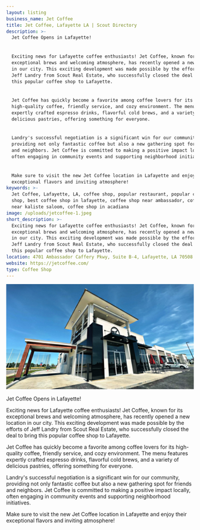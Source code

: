```yaml
---
layout: listing
business_name: Jet Coffee
title: Jet Coffee, Lafayette LA | Scout Directory
description: >-
  Jet Coffee Opens in Lafayette!


  Exciting news for Lafayette coffee enthusiasts! Jet Coffee, known for its
  exceptional brews and welcoming atmosphere, has recently opened a new location
  in our city. This exciting development was made possible by the efforts of
  Jeff Landry from Scout Real Estate, who successfully closed the deal to bring
  this popular coffee shop to Lafayette.


  Jet Coffee has quickly become a favorite among coffee lovers for its
  high-quality coffee, friendly service, and cozy environment. The menu features
  expertly crafted espresso drinks, flavorful cold brews, and a variety of
  delicious pastries, offering something for everyone.


  Landry's successful negotiation is a significant win for our community,
  providing not only fantastic coffee but also a new gathering spot for friends
  and neighbors. Jet Coffee is committed to making a positive impact locally,
  often engaging in community events and supporting neighborhood initiatives.


  Make sure to visit the new Jet Coffee location in Lafayette and enjoy their
  exceptional flavors and inviting atmosphere!
keywords: >-
  Jet Coffee, Lafayette, LA, coffee shop, popular restaurant, popular coffee
  shop, best coffee shop in lafayette, coffee shop near ambassador, coffee shop
  near kaliste saloom, coffee shop in acadiana
image: /uploads/jetcoffee-1.jpeg
short_description: >-
  Exciting news for Lafayette coffee enthusiasts! Jet Coffee, known for its
  exceptional brews and welcoming atmosphere, has recently opened a new location
  in our city. This exciting development was made possible by the efforts of
  Jeff Landry from Scout Real Estate, who successfully closed the deal to bring
  this popular coffee shop to Lafayette.
location: 4701 Ambassador Caffery Pkwy, Suite B-4, Lafayette, LA 70508
website: https://jetcoffee.com/
type: Coffee Shop
---
```

![Jet Coffee, Lafayette, LA, coffee shop in Lafayette, LA](/uploads/jetcoffee.jpeg "Jet Coffee, Lafayette LA")

Jet Coffee Opens in Lafayette!

Exciting news for Lafayette coffee enthusiasts! Jet Coffee, known for its exceptional brews and welcoming atmosphere, has recently opened a new location in our city. This exciting development was made possible by the efforts of Jeff Landry from Scout Real Estate, who successfully closed the deal to bring this popular coffee shop to Lafayette.

Jet Coffee has quickly become a favorite among coffee lovers for its high-quality coffee, friendly service, and cozy environment. The menu features expertly crafted espresso drinks, flavorful cold brews, and a variety of delicious pastries, offering something for everyone.

Landry's successful negotiation is a significant win for our community, providing not only fantastic coffee but also a new gathering spot for friends and neighbors. Jet Coffee is committed to making a positive impact locally, often engaging in community events and supporting neighborhood initiatives.

Make sure to visit the new Jet Coffee location in Lafayette and enjoy their exceptional flavors and inviting atmosphere!
